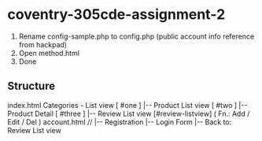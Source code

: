 # coventry-305cde-assignment-2

1. Rename config-sample.php to config.php (public account info reference from hackpad)
2. Open method.html
3. Done

## Structure
index.html
Categories - List view [ #one ]
|-- Product List view  [ #two ]
		|-- Product Detail  [ #three ]
		|-- Review List view [#review-listview]
				( Fn.: Add / Edit / Del )
account.html
				// 
				|-- Registration 
				|-- Login Form
						|-- Back to: Review List view



